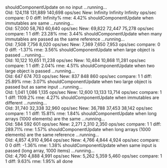 shouldComponentUpdate on no input
  ...running...    Old:   124,118   131,889   140,698 ops/sec
  New:  Infinity  Infinity  Infinity ops/sec
  compare: 0 0
  diff: Infinity%
  rme: 4.42%
shouldComponentUpdate when immutables are same
  ...running...    Old:    57,000    58,763    60,640 ops/sec
  New:    69,822    72,447    75,278 ops/sec
  compare: 1 1
  diff: 23.28%
  rme: 3.44%
shouldComponentUpdate when many immutables are passed as the same reference
  ...running...    Old:     7,508     7,756     8,020 ops/sec
  New:     7,369     7,650     7,953 ops/sec
  compare: 0 0
  diff: -1.37%
  rme: 3.56%
shouldComponentUpdate when large object is passed
  ...running...    Old:    10,122    10,651    11,238 ops/sec
  New:    10,484    10,868    11,281 ops/sec
  compare: 1 1
  diff: 2.04%
  rme: 4.51%
shouldComponentUpdate when two large object is passed
  ...running...    Old:       647       674       703 ops/sec
  New:       837       848       860 ops/sec
  compare: 1 1
  diff: 25.89%
  rme: 3.07%
shouldComponentUpdate when two large object is passed but as same input
  ...running...    Old:     1,041     1,086     1,135 ops/sec
  New:    12,600    13,133    13,714 ops/sec
  compare: 1 1
  diff: 1109.2%
  rme: 4.27%
shouldComponentUpdate when immutables are different
  ...running...    Old:    31,740    32,338    32,960 ops/sec
  New:    36,788    37,453    38,142 ops/sec
  compare: 1 1
  diff: 15.81%
  rme: 1.84%
shouldComponentUpdate when long arrays (1000 elements) are the same
  ...running...    Old:       584       592       601 ops/sec
  New:     2,271     2,310     2,350 ops/sec
  compare: 1 1
  diff: 289.71%
  rme: 1.57%
shouldComponentUpdate when long arrays (1000 elements) are the same reference
  ...running...    Old:     4,857     4,910     4,964 ops/sec
  New:     4,766     4,844     4,924 ops/sec
  compare: 0 0
  diff: -1.36%
  rme: 1.38%
shouldComponentUpdate when same input is passed (long array, 1000 items)
  ...running...    Old:     4,790     4,888     4,991 ops/sec
  New:     5,262     5,359     5,460 ops/sec
  compare: 1 1
  diff: 9.63%
  rme: 1.95%
all done
